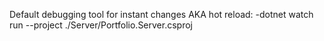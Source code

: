 Default debugging tool for instant changes AKA hot reload:
    -dotnet watch run --project ./Server/Portfolio.Server.csproj